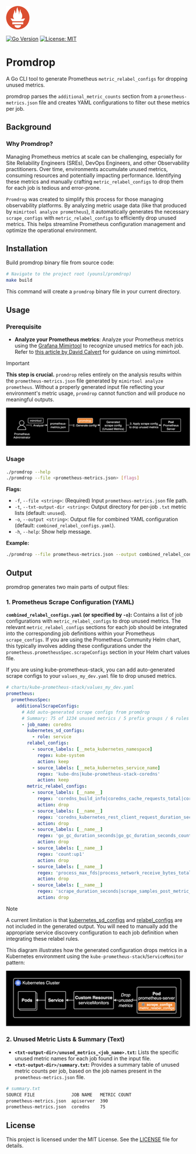 <img src="./docs/assets/1.webp" alt="Promdrop" width="64" height="64">

[![Go Version](https://img.shields.io/badge/Go-1.24-blue?style=flat-square&color=black&logo=go&logoColor=white)](https://golang.org/)
[![License: MIT](https://img.shields.io/badge/License-MIT-yellow.svg?style=flat-square&color=black)](https://opensource.org/licenses/MIT)

# Promdrop

A Go CLI tool to generate Prometheus `metric_relabel_configs` for dropping unused metrics.

promdrop parses the `additional_metric_counts` section from a `prometheus-metrics.json` file and creates YAML configurations to filter out these metrics per job.

## Background

### Why Promdrop?

Managing Prometheus metrics at scale can be challenging, especially for Site Reliability Engineers (SREs), DevOps Engineers, and other Observability practitioners. Over time, environments accumulate unused metrics, consuming resources and potentially impacting performance. Identifying these metrics and manually crafting `metric_relabel_configs` to drop them for each job is tedious and error-prone.

`Promdrop` was created to simplify this process for those managing observability platforms. By analyzing metric usage data (like that produced by `mimirtool analyze prometheus`), it automatically generates the necessary `scrape_configs` with `metric_relabel_configs` to efficiently drop unused metrics. This helps streamline Prometheus configuration management and optimize the operational environment.

## Installation

Build promdrop binary file from source code:

```bash
# Navigate to the project root (younsl/promdrop)
make build
```

This command will create a `promdrop` binary file in your current directory.

## Usage

### Prerequisite

- **Analyze your Prometheus metrics**: Analyze your Prometheus metrics using the [Grafana Mimirtool](https://grafana.com/docs/mimir/latest/manage/tools/mimirtool/) to recognize unused metrics for each job. Refer to [this article by David Calvert](https://0xdc.me/blog/how-to-find-unused-prometheus-metrics-using-mimirtool/) for guidance on using mimirtool.

> [!IMPORTANT]
> **This step is crucial.** `promdrop` relies entirely on the analysis results within the `prometheus-metrics.json` file generated by `mimirtool analyze prometheus`. Without a properly generated input file reflecting your environment's metric usage, `promdrop` cannot function and will produce no meaningful outputs.

![Workflow Architecture for Promdrop](./docs/assets/2.png)

### Usage

```bash
./promdrop --help
./promdrop --file <prometheus-metrics.json> [flags]
```

**Flags:**

- `-f`, `--file <string>`: (Required) Input `prometheus-metrics.json` file path.
- `-t`, `--txt-output-dir <string>`: Output directory for per-job `.txt` metric lists (default: `unused`).
- `-o`, `--output <string>`: Output file for combined YAML configuration (default: `combined_relabel_configs.yaml`).
- `-h`, `--help`: Show help message.

**Example:**

```bash
./promdrop --file prometheus-metrics.json --output combined_relabel_configs.yaml
```

## Output

promdrop generates two main parts of output files:

### 1. Prometheus Scrape Configuration (YAML)

**`combined_relabel_configs.yaml` (or specified by `-o`):** Contains a list of job configurations with `metric_relabel_configs` to drop unused metrics. The relevant `metric_relabel_configs` sections for each job should be integrated into the corresponding job definitions within your Prometheus `scrape_configs`. If you are using the Prometheus Community Helm chart, this typically involves adding these configurations under the `prometheus.prometheusSpec.scrapeConfigs` section in your Helm chart values file.

If you are using kube-prometheus-stack, you can add auto-generated scrape configs to your `values_my_dev.yaml` file to drop unused metrics.

```yaml
# charts/kube-prometheus-stack/values_my_dev.yaml
prometheus:
  prometheusSpec:
    additionalScrapeConfigs:
      # Add auto-generated scrape configs from promdrop
      # Summary: 75 of 1234 unused metrics / 5 prefix groups / 6 rules generated
      - job_name: coredns
        kubernetes_sd_configs:
          - role: service
        relabel_configs:
          - source_labels: [__meta_kubernetes_namespace]
            regex: kube-system
            action: keep
          - source_labels: [__meta_kubernetes_service_name]
            regex: 'kube-dns|kube-prometheus-stack-coredns'
            action: keep
        metric_relabel_configs:
          - source_labels: [__name__]
            regex: 'coredns_build_info|coredns_cache_requests_total|coredns_dns_request_duration_seconds_count|coredns_dns_request_duration_seconds_sum|coredns_dns_request_size_bytes_count|coredns_dns_request_size_bytes_sum|coredns_dns_response_size_bytes_count|coredns_dns_response_size_bytes_sum|coredns_forward_healthcheck_broken_total|coredns_forward_max_concurrent_rejects_total|coredns_health_request_duration_seconds_bucket|coredns_health_request_duration_seconds_count|coredns_health_request_duration_seconds_sum|coredns_health_request_failures_total|coredns_hosts_reload_timestamp_seconds|coredns_kubernetes_dns_programming_duration_seconds_bucket|coredns_kubernetes_dns_programming_duration_seconds_count|coredns_kubernetes_dns_programming_duration_seconds_sum|coredns_kubernetes_rest_client_rate_limiter_duration_seconds_bucket|coredns_kubernetes_rest_client_rate_limiter_duration_seconds_count|coredns_kubernetes_rest_client_rate_limiter_duration_seconds_sum'
            action: drop
          - source_labels: [__name__]
            regex: 'coredns_kubernetes_rest_client_request_duration_seconds_bucket|coredns_kubernetes_rest_client_request_duration_seconds_count|coredns_kubernetes_rest_client_request_duration_seconds_sum|coredns_kubernetes_rest_client_requests_total|coredns_local_localhost_requests_total|coredns_panics_total|coredns_plugin_enabled|coredns_proxy_conn_cache_hits_total|coredns_proxy_conn_cache_misses_total|coredns_proxy_request_duration_seconds_bucket|coredns_proxy_request_duration_seconds_count|coredns_proxy_request_duration_seconds_sum|coredns_reload_failed_total'
            action: drop
          - source_labels: [__name__]
            regex: 'go_gc_duration_seconds|go_gc_duration_seconds_count|go_gc_duration_seconds_sum|go_gc_gogc_percent|go_gc_gomemlimit_bytes|go_info|go_memstats_alloc_bytes|go_memstats_alloc_bytes_total|go_memstats_buck_hash_sys_bytes|go_memstats_frees_total|go_memstats_gc_sys_bytes|go_memstats_heap_alloc_bytes|go_memstats_heap_idle_bytes|go_memstats_heap_inuse_bytes|go_memstats_heap_objects|go_memstats_heap_released_bytes|go_memstats_heap_sys_bytes|go_memstats_last_gc_time_seconds|go_memstats_mallocs_total|go_memstats_mcache_inuse_bytes|go_memstats_mcache_sys_bytes|go_memstats_mspan_inuse_bytes|go_memstats_mspan_sys_bytes|go_memstats_next_gc_bytes|go_memstats_other_sys_bytes|go_memstats_stack_inuse_bytes|go_memstats_stack_sys_bytes|go_memstats_sys_bytes|go_sched_gomaxprocs_threads|go_threads'
            action: drop
          - source_labels: [__name__]
            regex: 'count:up1'
            action: drop
          - source_labels: [__name__]
            regex: 'process_max_fds|process_network_receive_bytes_total|process_network_transmit_bytes_total|process_open_fds|process_virtual_memory_bytes|process_virtual_memory_max_bytes'
            action: drop
          - source_labels: [__name__]
            regex: 'scrape_duration_seconds|scrape_samples_post_metric_relabeling|scrape_samples_scraped|scrape_series_added'
            action: drop
```

> [!NOTE]
> A current limitation is that [kubernetes_sd_configs](https://prometheus.io/docs/prometheus/latest/configuration/configuration/#kubernetes_sd_config) and [relabel_configs](https://grafana.com/blog/2022/03/21/how-relabeling-in-prometheus-works/) are not included in the generated output. You will need to manually add the appropriate service discovery configuration to each job definition when integrating these relabel rules.

This diagram illustrates how the generated configuration drops metrics in a Kubernetes environment using the `kube-prometheus-stack`/`ServiceMonitor` pattern:

![Workflow Architecture for Promdrop in Kubernetes](./docs/assets/3.png)

### 2. Unused Metric Lists & Summary (Text)

- **`<txt-output-dir>/unused_metrics_<job_name>.txt`:** Lists the specific unused metric names for each job found in the input file.
- **`<txt-output-dir>/summary.txt`:** Provides a summary table of unused metric counts per job, based on the job names present in the `prometheus-metrics.json` file.

```bash
# summary.txt
SOURCE FILE              JOB NAME   METRIC COUNT  
prometheus-metrics.json  apiserver  390           
prometheus-metrics.json  coredns    75  
```

## License

This project is licensed under the MIT License. See the [LICENSE](LICENSE) file for details.
